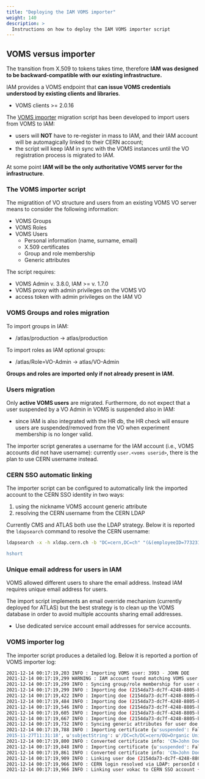 ```yaml
---
title: "Deploying the IAM VOMS importer"
weight: 140
description: >
  Instructions on how to deploy the IAM VOMS importer script
---
```


## VOMS versus importer 

The transition from X.509 to tokens takes time, therefore **IAM was designed to be backward-compatible with our existing infrastructure.** 

IAM provides a VOMS endpoint that **can issue VOMS credentials understood by existing clients and libraries**.
* VOMS clients $>$= 2.0.16

The [VOMS importer](https://github.com/indigo-iam/voms-importer/) migration script has been developed to import users from VOMS to IAM:
* users will **NOT** have to re-register in mass to IAM, and their IAM account will be automagically linked to their CERN account;
* the script will keep IAM in sync with the VOMS instances until the VO registration process is migrated to IAM.

At some point **IAM will be the only authoritative VOMS server for the infrastructure**.

### The VOMS importer script

The migratition of VO structure and users from an existing VOMS VO server means to consider the following information:
* VOMS Groups
* VOMS Roles
* VOMS Users
  * Personal information (name, surname, email)
  * X.509 certificates
  * Group and role membership
  * Generic attributes

The script requires:
* VOMS Admin v. 3.8.0, IAM $>$= v. 1.7.0
* VOMS proxy with admin privileges on the VOMS VO
* access token with admin privileges on the IAM VO

### VOMS Groups and roles migration

To import groups in IAM:
* /atlas/production -> atlas/production

To import roles as IAM optional groups:
* /atlas/Role=VO-Admin -> atlas/VO-Admin

**Groups and roles are imported only if not already present in IAM.**

### Users migration

Only **active VOMS users** are migrated. Furthermore, do not expect that a user suspended by a VO Admin in VOMS is suspended also in IAM:
* since IAM is also integrated with the HR db, the HR check will ensure users are suspended/removed from the VO when experiment membership is no longer valid.

The importer script generates a username for the IAM account (i.e., VOMS accounts did not have username): currently `user.<voms userid>`, there is the plan to use CERN username instead.

### CERN SSO automatic linking

The importer script can be configured to automatically link the imported account to the CERN SSO identity in two ways:
1. using the nickname VOMS account generic attribute
2. resolving the CERN username from the CERN LDAP

Currently CMS and ATLAS both use the LDAP strategy. Below it is reported the `ldapsearch` command to resolve the CERN username:

```sh
ldapsearch -x -h xldap.cern.ch -b "DC=cern,DC=ch" "(&(employeeID=773231)(employeeType=Primary))" cn | grep "^cn:" | sed "s/cn: //“

hshort
```

### Unique email address for users in IAM

VOMS allowed different users to share the email address. Instead IAM requires unique email address for users. 

The import script implements an email override mechanism (currently deployed for ATLAS) but the best strategy is to clean up the VOMS database in order to avoid multiple accounts sharing email addresses.
* Use dedicated service account email addresses for service accounts.

### VOMS importer log

The importer script produces a detailed log. Below it is reported a portion of VOMS importer log:

```sh
2021-12-14 00:17:19,203 INFO : Importing VOMS user: 3993 - JOHN DOE
2021-12-14 00:17:19,299 WARNING : IAM account found matching VOMS user 3993 - JOHN DOE email: john.doe@cern.ch. Will import information on that account
2021-12-14 00:17:19,299 INFO : Syncing group/role membership for user doe (2154da73-dc7f-4248-8805-be8a184b5dc2)
2021-12-14 00:17:19,299 INFO : Importing doe (2154da73-dc7f-4248-8805-be8a184b5dc2) membership in VOMS FQAN: /atlas
2021-12-14 00:17:19,422 INFO : Importing doe (2154da73-dc7f-4248-8805-be8a184b5dc2) membership in VOMS FQAN: /atlas/Role=production
2021-12-14 00:17:19,484 INFO : Importing doe (2154da73-dc7f-4248-8805-be8a184b5dc2) membership in VOMS FQAN: /atlas/alarm
2021-12-14 00:17:19,546 INFO : Importing doe (2154da73-dc7f-4248-8805-be8a184b5dc2) membership in VOMS FQAN: /atlas/cz
2021-12-14 00:17:19,605 INFO : Importing doe (2154da73-dc7f-4248-8805-be8a184b5dc2) membership in VOMS FQAN: /atlas/cz/Role=production
2021-12-14 00:17:19,667 INFO : Importing doe (2154da73-dc7f-4248-8805-be8a184b5dc2) membership in VOMS FQAN: /atlas/team
2021-12-14 00:17:19,732 INFO : Syncing generic attributes for user doe (2154da73-dc7f-4248-8805-be8a184b5dc2)
2021-12-14 00:17:19,788 INFO : Importing certificate {u'suspended': False, u'creationTime': u'
2015-11-27T11:31:18', u'subjectString': u'/DC=ch/DC=cern/OU=Organic Units/OU=Users/CN=doe/CN=616161/CN=John Doe', u'issuerString': u'/DC=ch/DC=cern/CN=CERN Grid Certification Authority'} for user doe (2154da73-dc7f-4248-8805-be8a184b5dc2)
2021-12-14 00:17:19,800 INFO : Converted certificate info: 'CN=John Doe,CN=616161,CN=doe,OU=Users,OU=Organic Units,DC=cern,DC=ch', 'CN=CERN Grid Certification Authority,DC=cern,DC=ch'
2021-12-14 00:17:19,848 INFO : Importing certificate {u'suspended': False, u'creationTime': u'2016-08-13T08:16:45', u'subjectString': u'/DC=org/DC=terena/DC=tcs/C=CZ/O=Czech Technical University in Prague/CN=John Doe 252525', u'issuerString': u'/C=NL/ST=Noord-Holland/L=Amsterdam/O=TERENA/CN=TERENA eScience Personal CA 3'} for user doe (2154da73-dc7f-4248-8805-be8a184b5dc2)
2021-12-14 00:17:19,861 INFO : Converted certificate info: 'CN=John Doe 252525,O=Czech Technical University in Prague,C=CZ,DC=tcs,DC=terena,DC=org', 'CN=TERENA eScience Personal CA 3,O=TERENA,L=Amsterdam,ST=Noord-Holland,C=NL'
2021-12-14 00:17:19,909 INFO : Linking user doe (2154da73-dc7f-4248-8805-be8a184b5dc2) to CERN person id 616161
2021-12-14 00:17:19,966 INFO : CERN login resolved via LDAP: personId 616161 => doe
2021-12-14 00:17:19,966 INFO : Linking user vokac to CERN SSO account {'subject': 'doe', 'issuer': 'https://auth.cern.ch/auth/realms/cern'}
```
